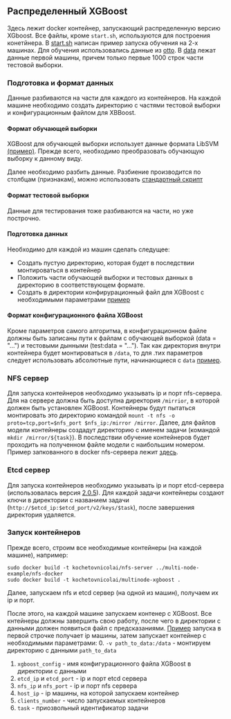 ## Распределенный XGBoost

Здесь лежит docker контейнер, запускающий распределенную версию XGboost. Все файлы, кроме `start.sh`,
используются для построения конетйнера. В [start.sh](./start.sh) написан пример запуска обучения на 2-х
машинах. Для обучения использовались данные из 
[otto](https://www.kaggle.com/c/otto-group-product-classification-challenge). В [data](./data) лежат
данные первой машины, причем только первые 1000 строк части тестовой выборки.

### Подготовка и формат данных  

Данные разбиваются на части для каждого из контейнеров. На каждой машине необходимо создать директорию
с частями тестовой выборки и конфигурационным файлом для XBBoost.

#### Формат обучающей выборки

XGBoost для обучающей выборки использует данные формата LibSVM 
[(пример)](https://github.com/dmlc/xgboost/tree/master/demo/binary_classification#tutorial).
Прежде всего, необходимо преобразовать обучающую выборку к данному виду. 

Далее необходимо разбить данные. Разбиение производится по столбцам (признакам), можно использовать 
[стандартный скрипт](https://github.com/dmlc/xgboost/blob/master/multi-node/col-split/splitsvm.py)

#### Формат тестовой выборки

Данные для тестирования тоже разбиваются на части, но уже построчно.

#### Подготовка данных

Необходимо для каждой из машин сделать следущее:
* Создать пустую директорию, которая будет в последствии монтироваться в контейнер
* Положить части обучающей выборки и тестовых данных в директорию в соответствующем формате.
* Создать в директории конфирурационный файл для XGBoost с необходимыми параметрами
[пример](https://github.com/dmlc/xgboost/blob/master/multi-node/col-split/mushroom-col.conf)

#### Формат конфигурационного файла XGBoost

Кроме параметров самого алгоритма, в конфигурационном файле должны быть записаны пути к файлам с
обучающей выборкой (data = "...") и тестовыми дынными (test:data = "..."). Так как директория внутри
контейнера будет монтироваться в `/data`, то для .тих параметров следует использовать абсолютные пути,
начинающиеся с `data` [пример](data/otto.conf).

### NFS сервер

Для запуска контейнеров необходимо указывать ip и порт nfs-сервера. Для на сервере должна быть доступна
директория `/mirrior`, в которой должен быть установлен XGBoost. Контейнеры будут пытаться монтировать
это директорию командой `mount -t nfs -o proto=tcp,port=$nfs_port $nfs_ip:/mirror /mirror`. Далее, для
файлов модели контейнеры создадут директорию с именем задачи (командой `mkdir /mirror/${task}`).
В последствии обучение контейнеров будет проходить на полученном файле модели с наибольшим номером.
Пример запкованного в docker nfs-сервера лежит [здесь](../multi-node-example/nfs-docker/).

### Etcd сервер

Для запуска контейнеров необходимо указывать ip и порт etcd-сервера (использовалась версия 
[2.0.5](https://github.com/coreos/etcd/releases/tag/v2.0.5)). Для каждой задачи контейнеры создают 
ключи в директории с названием задачи (`http://$etcd_ip:$etcd_port/v2/keys/$task`), после завершения
директория удаляется.

### Запуск контейнеров

Прежде всего, строим все необходимые контейнеры (на каждой машине), например:
```
sudo docker build -t kochetovnicolai/nfs-server ../multi-node-example/nfs-docker
sudo docker build -t kochetovnicolai/multinode-xgboost .
```
Далее, запускаем nfs и etcd сервер (на одной из машин), получаем их ip и порт.

После этого, на каждой машине запускаем контенер с XGBoost. Все кнтейнеры должны завершить свою работу,
после чего в директории с данными должен появиться файл с предсказаниями. [Пример](./start.sh) запуска
в первой строчке получает ip машины, затем запускает контейнер с необходимыми параметрами:
0. `-v path_to_data:/data` - монтируем директорию с данными `path_to_data`
1. `xgboost_config` - имя конфигурационного файла XGBoost в директории с данными
2. `etcd_ip` и `etcd_port` - ip и порт etcd сервера
3. `nfs_ip` и `nfs_port` - ip и порт nfs сервера
4. `host_ip` - ip машины, на которой запускаем контейнер
5. `clients_number` - число запускаемых контейнеров
6. `task` - приозвольный идентификатор задачи
